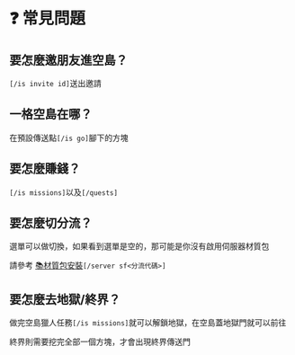 # ❓ 常見問題



## 要怎麼邀朋友進空島？

&#x20;`[/is invite id]`送出邀請

## 一格空島在哪？

&#x20;在預設傳送點`[/is go]`腳下的方塊

## 要怎麼賺錢？

`[/is missions]`以及`[/quests]`

## 要怎麼切分流？

選單可以做切換，如果看到選單是空的，那可能是你沒有啟用伺服器材質包

請參考 [📚材質包安裝](https://app.gitbook.com/o/R1dYLXr0UQ8oAiAvvp50/s/8clkdzHJEVeM7cu2b24A/\~/changes/99/homepage/resourcepack-install)`[/server sf<分流代碼>]`

## 要怎麼去地獄/終界？

做完空島獵人任務`[/is missions]`就可以解鎖地獄，在空島蓋地獄門就可以前往

終界則需要挖完全部一個方塊，才會出現終界傳送門



